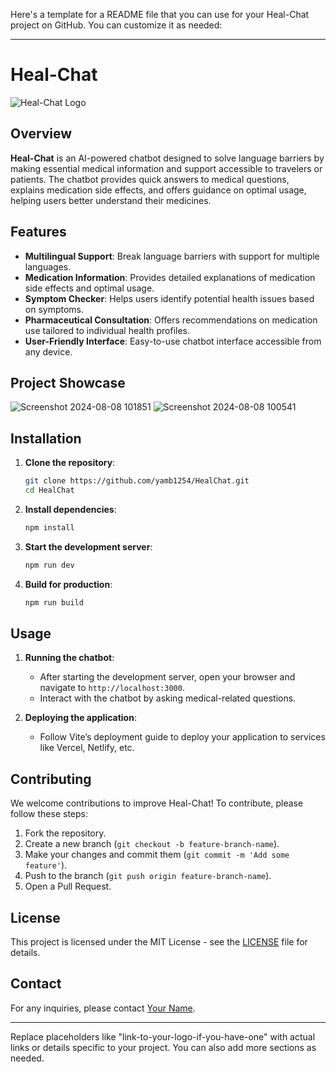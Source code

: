 Here's a template for a README file that you can use for your Heal-Chat project on GitHub. You can customize it as needed:

---

# Heal-Chat

![Heal-Chat Logo](link-to-your-logo-if-you-have-one)

## Overview

**Heal-Chat** is an AI-powered chatbot designed to solve language barriers by making essential medical information and support accessible to travelers or patients. The chatbot provides quick answers to medical questions, explains medication side effects, and offers guidance on optimal usage, helping users better understand their medicines.

## Features

- **Multilingual Support**: Break language barriers with support for multiple languages.
- **Medication Information**: Provides detailed explanations of medication side effects and optimal usage.
- **Symptom Checker**: Helps users identify potential health issues based on symptoms.
- **Pharmaceutical Consultation**: Offers recommendations on medication use tailored to individual health profiles.
- **User-Friendly Interface**: Easy-to-use chatbot interface accessible from any device.

## Project Showcase

![Screenshot 2024-08-08 101851](https://github.com/user-attachments/assets/49c7e2a8-7d4c-4ba0-ac00-2840cc928d61)
![Screenshot 2024-08-08 100541](https://github.com/user-attachments/assets/c15516cc-08ab-414f-a45c-e14ac2894a42)



## Installation

1. **Clone the repository**:
   ```bash
   git clone https://github.com/yamb1254/HealChat.git
   cd HealChat
   ```

2. **Install dependencies**:
   ```bash
   npm install
   ```

3. **Start the development server**:
   ```bash
   npm run dev
   ```

4. **Build for production**:
   ```bash
   npm run build
   ```

## Usage

1. **Running the chatbot**:
   - After starting the development server, open your browser and navigate to `http://localhost:3000`.
   - Interact with the chatbot by asking medical-related questions.

2. **Deploying the application**:
   - Follow Vite’s deployment guide to deploy your application to services like Vercel, Netlify, etc.

## Contributing

We welcome contributions to improve Heal-Chat! To contribute, please follow these steps:

1. Fork the repository.
2. Create a new branch (`git checkout -b feature-branch-name`).
3. Make your changes and commit them (`git commit -m 'Add some feature'`).
4. Push to the branch (`git push origin feature-branch-name`).
5. Open a Pull Request.

## License

This project is licensed under the MIT License - see the [LICENSE](LICENSE) file for details.

## Contact

For any inquiries, please contact [Your Name](mailto:yamb1254@gmail.com).

---

Replace placeholders like "link-to-your-logo-if-you-have-one" with actual links or details specific to your project. You can also add more sections as needed.
